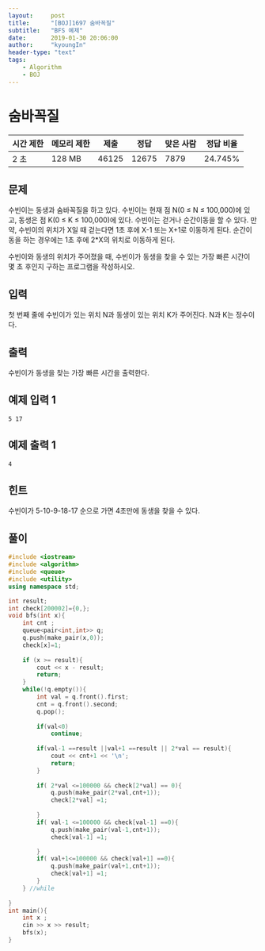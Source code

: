```yaml
---
layout:     post
title:      "[BOJ]1697 숨바꼭질"
subtitle:   "BFS 예제"
date:       2019-01-30 20:06:00
author:     "kyoungIn"
header-type: "text"
tags:
    - Algorithm
    - BOJ
---
```

# 숨바꼭질 

| 시간 제한 | 메모리 제한 | 제출  | 정답  | 맞은 사람 | 정답 비율 |
| --------- | ----------- | ----- | ----- | --------- | --------- |
| 2 초      | 128 MB      | 46125 | 12675 | 7879      | 24.745%   |

## 문제

수빈이는 동생과 숨바꼭질을 하고 있다. 수빈이는 현재 점 N(0 ≤ N ≤ 100,000)에 있고, 동생은 점 K(0 ≤ K ≤ 100,000)에 있다. 수빈이는 걷거나 순간이동을 할 수 있다. 만약, 수빈이의 위치가 X일 때 걷는다면 1초 후에 X-1 또는 X+1로 이동하게 된다. 순간이동을 하는 경우에는 1초 후에 2*X의 위치로 이동하게 된다.

수빈이와 동생의 위치가 주어졌을 때, 수빈이가 동생을 찾을 수 있는 가장 빠른 시간이 몇 초 후인지 구하는 프로그램을 작성하시오.

## 입력

첫 번째 줄에 수빈이가 있는 위치 N과 동생이 있는 위치 K가 주어진다. N과 K는 정수이다.

## 출력

수빈이가 동생을 찾는 가장 빠른 시간을 출력한다.

## 예제 입력 1 

```
5 17
```

## 예제 출력 1 

```
4
```

## 힌트

수빈이가 5-10-9-18-17 순으로 가면 4초만에 동생을 찾을 수 있다.

## 풀이 

```cpp
#include <iostream>
#include <algorithm>
#include <queue>
#include <utility>
using namespace std;

int result;
int check[200002]={0,};
void bfs(int x){
    int cnt ;
    queue<pair<int,int>> q;
    q.push(make_pair(x,0));
    check[x]=1;
    
	if (x >= result){
		cout << x - result;
		return;
	}
    while(!q.empty()){
        int val = q.front().first;
        cnt = q.front().second;
        q.pop();
        
        if(val<0)
            continue;
        
        if(val-1 ==result ||val+1 ==result || 2*val == result){
            cout << cnt+1 << '\n';
            return;
        }
        
        if( 2*val <=100000 && check[2*val] == 0){
            q.push(make_pair(2*val,cnt+1));
            check[2*val] =1;
            
        }
        if( val-1 <=100000 && check[val-1] ==0){
            q.push(make_pair(val-1,cnt+1));
            check[val-1] =1;

        }
        if( val+1<=100000 && check[val+1] ==0){
            q.push(make_pair(val+1,cnt+1));
            check[val+1] =1;
        }
    } //while
        
}
int main(){
    int x ;
    cin >> x >> result;
    bfs(x);
}

```

